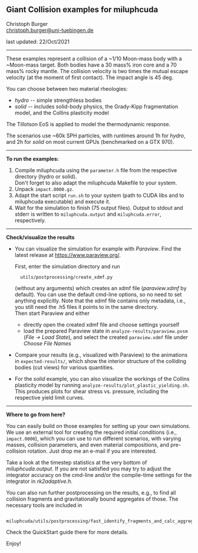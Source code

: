 Giant Collision examples for miluphcuda
---------------------------------------

Christoph Burger  
christoph.burger@uni-tuebingen.de

last updated: 22/Oct/2021

----------------------------------------------------------------------------------


These examples represent a collision of a ~1/10 Moon-mass body with a ~Moon-mass target.
Both bodies have a 30 mass% iron core and a 70 mass% rocky mantle.
The collision velocity is two times the mutual escape velocity (at the moment of first contact).
The impact angle is 45 deg.

You can choose between two material rheologies:

* *hydro* -- simple strengthless bodies
* *solid* -- includes solid-body physics, the Grady-Kipp fragmentation model, and the Collins plasticity model

The Tillotson EoS is applied to model the thermodynamic response.

The scenarios use ~60k SPH particles, with runtimes around 1h for *hydro*,
and 2h for *solid* on most current GPUs (benchmarked on a GTX 970).

----------------------------------------------------------------------------------


**To run the examples:**

1. Compile miluphcuda using the `parameter.h` file from the respective directory (hydro or solid).  
   Don't forget to also adapt the miluphcuda Makefile to your system.
2. Unpack `impact.0000.gz`.
3. Adapt the start script `run.sh` to your system (path to CUDA libs and to miluphcuda executable) and execute it.
4. Wait for the simulation to finish (75 output files).
   Output to stdout and stderr is written to `miluphcuda.output` and `miluphcuda.error`, respectively.

----------------------------------------------------------------------------------


**Check/visualize the results**

* You can visualize the simulation for example with *Paraview*. Find the latest release at https://www.paraview.org/.  
  
  First, enter the simulation directory and run

        utils/postprocessing/create_xdmf.py
  (without any arguments) which creates an xdmf file (*paraview.xdmf* by default). You can use the default cmd-line
  options, so no need to set anything explicitly. Note that the xdmf file contains only metadata, i.e., you still
  need the .h5 files it points to in the same directory.  
  Then start Paraview and either

    * directly open the created xdmf file and choose settings yourself
    * load the prepared Paraview state in `analyze-results/paraview.pvsm` (*File -> Load State*),
      and select the created `paraview.xdmf` file under *Choose File Names*

* Compare your results (e.g., visualized with Paraview) to the animations in `expected-results/`,
  which show the interior structure of the colliding bodies (cut views) for various quantities.

* For the *solid* example, you can also visualize the workings of the Collins plasticity model by
  running `analyze-results/plot_plastic_yielding.sh`. This produces plots for shear stress vs. pressure,
  including the respective yield limit curves.

----------------------------------------------------------------------------------


**Where to go from here?**

You can easily build on those examples for setting up your own simulations.
We use an external tool for creating the required initial conditions (i.e., `impact.0000`), which you can use to run
different scenarios, with varying masses, collision parameters, and even material compositions, and pre-collision
rotation. Just drop me an e-mail if you are interested.

Take a look at the timestep statistics at the very bottom of *miluphcuda.output*. If you are not satisfied you may try
to adjust the integrator accuracy on the cmd-line and/or the compile-time settings for the integrator in *rk2adaptive.h*.

You can also run further postprocessing on the results, e.g., to find all collision fragments and
gravitationally bound aggregates of those. The necessary tools are included in

        miluphcuda/utils/postprocessing/fast_identify_fragments_and_calc_aggregates/

Check the QuickStart guide there for more details.

Enjoy!

